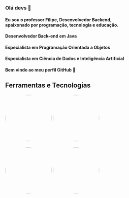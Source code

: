 ### Olá devs 👋

#### Eu sou o professor Filipe, Desenvolvedor Backend, apaixonado por programação, tecnologia e educação.

#### Desenvolvedor Back-end em Java

#### Especialista em Programação Orientada a Objetos

#### Especialista em Ciência de Dados e Inteligência Artificial

#### Bem vindo ao meu perfil GitHub 👋

<!--
**dacasfilipe/dacasfilipe** is a ✨ _special_ ✨ repository because its `README.md` (this file) appears on your GitHub profile.

Here are some ideas to get you started:

- 🔭 I’m currently working on ...
- 🌱 I’m currently learning ...
- 👯 I’m looking to collaborate on ...
- 🤔 I’m looking for help with ...
- 💬 Ask me about ...
- 📫 How to reach me: ...
- 😄 Pronouns: ...
- ⚡ Fun fact: ...
-->

## Ferramentas e Tecnologias
<img src="https://cdn.jsdelivr.net/gh/devicons/devicon/icons/java/java-original.svg" width="40" height="40"/> <img src="https://cdn.jsdelivr.net/gh/devicons/devicon/icons/javascript/javascript-plain.svg" width="40" height="40"/> <img src="https://cdn.jsdelivr.net/gh/devicons/devicon/icons/html5/html5-original-wordmark.svg" width="40" height="40" /> <img src="https://cdn.jsdelivr.net/gh/devicons/devicon/icons/python/python-original.svg" width="40" height="40" />

<!DOCTYPE html>
<html lang="pt-br">

<head>
    <meta charset="UTF-8">
    <meta name="viewport" content="width=device-width, initial-scale=1.0">
    <title>Portfólio do Filipe</title>
    <style>
        /* Resetando margens e preenchimento */
        * {
            margin: 0;
            padding: 0;
            box-sizing: border-box;
        }

        /* Corpo da página */
        body {
            font-family: 'Arial', sans-serif;
            background: linear-gradient(135deg, #4e7dff, #9f49f5);
            color: white;
            text-align: center;
            display: flex;
            justify-content: center;
            align-items: center;
            height: 100vh;
            margin: 0;
            overflow: hidden;
        }

        /* Container principal */
        .container {
            background-color: rgba(0, 0, 0, 0.6);
            border-radius: 15px;
            padding: 40px;
            box-shadow: 0 4px 8px rgba(0, 0, 0, 0.3);
            max-width: 90%;
            width: 400px;
            text-align: center;
            transition: all 0.3s ease-in-out;
        }

        .container:hover {
            transform: scale(1.05);
            box-shadow: 0 8px 16px rgba(0, 0, 0, 0.4);
        }

        /* Imagem */
        img {
            width: 150px;
            height: 150px;
            border-radius: 50%;
            object-fit: cover;
            margin-bottom: 20px;
            transition: all 0.3s ease;
        }

        img:hover {
            transform: rotate(15deg);
        }

        /* Nome */
        h1 {
            font-size: 2.5rem;
            color: #ffffff;
            margin-bottom: 10px;
            text-shadow: 2px 2px 4px rgba(0, 0, 0, 0.5);
        }

        /* Cargo */
        p {
            font-size: 1.2rem;
            color: #d1d1d1;
            margin-bottom: 20px;
        }

        /* Links */
        .links {
            display: flex;
            flex-direction: column;
            gap: 15px;
        }

        .links a {
            text-decoration: none;
            font-size: 1.1rem;
            color: #ffffff;
            padding: 10px 20px;
            border-radius: 5px;
            background-color: #9f49f5;
            transition: all 0.3s ease;
        }

        .links a:hover {
            background-color: #4e7dff;
            transform: scale(1.05);
        }

        /* Responsividade */
        @media (max-width: 600px) {
            .container {
                width: 90%;
                padding: 20px;
            }

            h1 {
                font-size: 2rem;
            }

            p {
                font-size: 1rem;
            }

            .links a {
                font-size: 1rem;
                padding: 8px 15px;
            }
        }
    </style>
</head>

<body>
    <div class="container">
        <img src="./images/download.jpg" alt="Filipe Ribeiro Da Cas">
        <h1>Filipe Ribeiro Da Cas</h1>
        <p>Desenvolvedor de Software | Backend</p>
        <div class="links">
            <a href="https://www.linkedin.com/filipedacas" target="_blank">LinkedIn</a>
            <a href="https://www.github.com/dacasfilipe" target="_blank">Github</a>
            <a href="mailto:filipe.cas@edu.sc.senai.br">E-mail</a>
        </div>
    </div>
</body>

</html>
